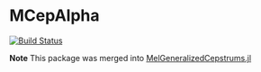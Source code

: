 # MCepAlpha

[![Build Status](https://travis-ci.org/r9y9/MCepAlpha.jl.svg?branch=master)](https://travis-ci.org/r9y9/MCepAlpha.jl)

**Note** This package was merged into [MelGeneralizedCepstrums.jl](https://github.com/r9y9/MelGeneralizedCepstrums.jl)
